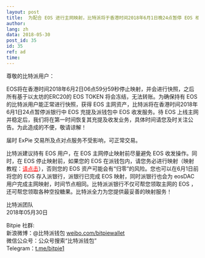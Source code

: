 ```yaml
---
layout: post
title:  为配合 EOS 进行主网映射，比特派将于香港时间2018年6月1日晚24点暂停 EOS 相关充现及收发业务
author: 
lang: zh
data: 2018-05-30
post_id: 35
id: 35
ref: ad
time: 
---
```



尊敬的比特派用户：


EOS将在香港时间2018年6月2日06点59分59秒停止映射，并会进行快照，之后所有基于以太坊的ERC20的 EOS TOKEN 将会冻结，无法转账。为确保持有 EOS 的比特派用户能正常进行快照，获得 EOS 主网资产，比特派将在香港时间2018年6月1日24点暂停派银行中 EOS 充提及派钱包中 EOS 收发服务。待 EOS 上线主网并稳定后，我们将在第一时间恢复其充提及收发业务，具体时间请您及时关注公告。为此造成的不便，敬请谅解！


届时 ExPie 交易所及点对点服务不受影响，可正常交易。


比特派建议持有 EOS 用户，在 EOS 主网停止映射前尽量避免 EOS 收发操作。同时，在 EOS 停止映射前，如果您的 EOS 在派钱包内，请您务必进行映射（映射教程：<a href="http://docs.bitpie.com/zh_CN/latest/commonContract/index.html#eos-register" target="_blank" style="color:red">请点击</a>），否则您的 EOS 资产可能会有“归零”的风险。您也可以在6月1日前将您的 EOS 存入派银行，派银行已完成 EOS 映射，同时派银行也会为 eosDAC 用户完成主网映射，时间节点相同。比特派派银行不仅可帮您领取主网的 EOS ，还可帮您领取各种空投糖果。比特派全力为您提供最妥善的映射服务！


比特派团队<br/>
2018年05月30日


Bitpie 社群:<br/>
新浪微博：@比特派钱包 <a href="https://weibo.com/bitpiewallet" target="_blank">weibo.com/bitpiewallet</a><br/>
微信公众号：公众号搜索“比特派钱包”<br/>
Telegram：<a href="https://t.me/bitpie1" target="_blank">t.me/bitpie1</a>
